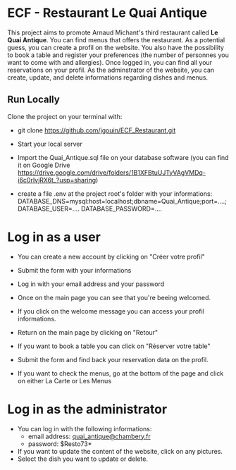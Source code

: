 # ECF - Restaurant Le Quai Antique

This project aims to promote Arnaud Michant's third restaurant called **Le Quai Antique**. You can find menus that offers the restaurant. 
As a potential guess, you can create a profil on the website. You also have the possibility to book a table and register your preferences (the number of personnes you want to come with and allergies). Once logged in, you can find all your reservations on your profil.
As the adminstrator of the website, you can create, update, and delete informations regarding dishes and menus. 


## Run Locally

Clone the project on your terminal with:

- git clone https://github.com/jgouin/ECF_Restaurant.git

- Start your local server

- Import the Quai_Antique.sql file on your database software
(you can find it on Google Drive https://drive.google.com/drive/folders/1B1XFBtuUJTyVAgVMDq-i6c0rIvjRX6t_?usp=sharing)

- create a file .env at the project root's folder with your informations: 
  DATABASE_DNS=mysql:host=localhost;dbname=Quai_Antique;port=....;
  DATABASE_USER=....
  DATABASE_PASSWORD=....
  
# Log in as a user 

- You can create a new account by clicking on "Créer votre profil"
- Submit the form with your informations
- Log in with your email address and your password
- Once on the main page you can see that you're beeing welcomed. 
- If you click on the welcome message you can access your profil informations.

- Return on the main page by clicking on "Retour"
- If you want to book a table you can click on "Réserver votre table"
- Submit the form and find back your reservation data on the profil. 

- If you want to check the menus, go at the bottom of the page and click on either La Carte or Les Menus

# Log in as the administrator

- You can log in with the following informations:
    + email address: quai_antique@chambery.fr
    + password: $Resto73*
- If you want to update the content of the website, click on any pictures.
- Select the dish you want to update or delete.




